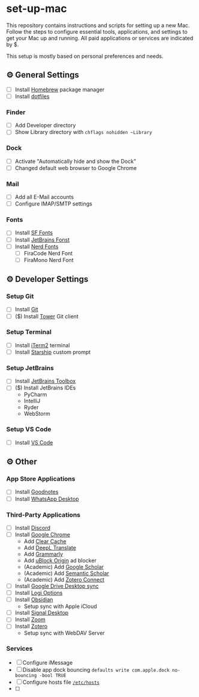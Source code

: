 # set-up-mac

This repository contains instructions and scripts for setting up a new Mac. Follow the steps to configure essential tools, applications, and settings to get your Mac up and running. All paid applications or services are indicated by $.

This setup is mostly based on personal preferences and needs.

## ⚙️ General Settings

- [ ] Install [Homebrew](https://brew.sh/) package manager
- [ ] Install [dotfiles](#)

### Finder

- [ ] Add Developer directory
- [ ] Show Library directory with `chflags nohidden ~Library`

### Dock

- [ ] Activate "Automatically hide and show the Dock"
- [ ] Changed default web browser to Google Chrome

### Mail

- [ ] Add all E-Mail accounts
- [ ] Configure IMAP/SMTP settings 

### Fonts

- [ ] Install [SF Fonts](https://developer.apple.com/fonts/)
- [ ] Install [JetBrains Fonst](https://www.jetbrains.com/lp/mono/)
- [ ] Install [Nerd Fonts](https://www.nerdfonts.com/font-downloads)
  - [ ] FiraCode Nerd Font
  - [ ] FiraMono Nerd Font

## ⚙️ Developer Settings

### Setup Git

- [ ] Install [Git](https://git-scm.com/download/mac)
- [ ] ($) Install [Tower]() Git client

### Setup Terminal

- [ ] Install [iTerm2](https://iterm2.com/index.html) terminal
- [ ] Install [Starship](https://starship.rs/) custom prompt

### Setup JetBrains

- [ ] Install [JetBrains Toolbox](https://www.jetbrains.com/toolbox-app/)
- [ ] ($) Install JetBrains IDEs
  - PyCharm
  - IntelliJ
  - Ryder
  - WebStorm

### Setup VS Code

- [ ] Install [VS Code](https://code.visualstudio.com/download)

## ⚙️ Other

### App Store Applications

- [ ] Install [Goodnotes](https://apps.apple.com/at/app/goodnotes-6/id1444383602?l=en-GB)
- [ ] Install [WhatsApp Desktop](https://apps.apple.com/at/app/whatsapp-messenger/id310633997?l=en-GB)

### Third-Party Applications

- [ ] Install [Discord](https://discord.com/)
- [ ] Install [Google Chrome](https://www.google.com/intl/en-gb/chrome/)
  - Add [Clear Cache](https://chromewebstore.google.com/detail/clear-cache/cppjkneekbjaeellbfkmgnhonkkjfpdn)
  - Add [DeepL Translate](https://chromewebstore.google.com/detail/deepl-translate/cofdbpoegempjloogbagkncekinflcnj)
  - Add [Grammarly](https://chromewebstore.google.com/detail/grammarly-ai-writing-and/kbfnbcaeplbcioakkpcpgfkobkghlhen)
  - Add [uBlock Origin](https://ublockorigin.com/de) ad blocker
  - (Academic) Add [Google Scholar](https://chromewebstore.google.com/detail/google-scholar-button/ldipcbpaocekfooobnbcddclnhejkcpn)
  - (Academic) Add [Semantic Scholar](https://chromewebstore.google.com/detail/semantic-scholar/kboocjlbbkedggcpllfoigfnhieejebk)
  - (Academic) Add [Zotero Connect](https://chromewebstore.google.com/detail/zotero-connector/ekhagklcjbdpajgpjgmbionohlpdbjgc)
- [ ] Install [Google Drive Desktop sync](https://support.google.com/drive/answer/10838124?hl=en-gb)
- [ ] Install [Logi Options](https://www.logitech.com/en-gb/software/options.html)
- [ ] Install [Obsidian](https://obsidian.md/)
  - Setup sync with Apple iCloud
- [ ] Install [Signal Desktop](https://signal.org/)
- [ ] Install [Zoom](https://zoom.us/)
- [ ] Install [Zotero](https://www.zotero.org/support/installation)
  - Setup sync with WebDAV Server

### Services

- [ ] Configure iMessage
- [ ] Disable app dock bouncing `defaults write com.apple.dock no-bouncing -bool TRUE`
- [ ] Configure hosts file [`/etc/hosts`](https://gist.github.com/consti/8022703)
- [ ] 
